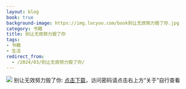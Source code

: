 ```yaml
---
layout: blog
book: true
background-image: https://img.locyoo.com/book别让无效努力毁了你.jpg
category: 书籍
title: 别让无效努力毁了你
tags:
- 书籍
- 生活
redirect_from:
  - /2024/03/别让无效努力毁了你/
---
```

![](https://img.locyoo.com/book别让无效努力毁了你.jpg)
别让无效努力毁了你: <a name = "ref1" href="https://url18.ctfile.com/f/50983618-1345402621-88928d?p=3619">点击下载</a>，访问密码请点击右上方“关于”自行查看